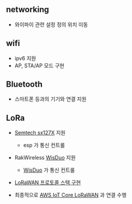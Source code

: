 

## networking
- 와이파이 관련 설정 정의 위치 이동

## wifi
- ipv6 지원
- AP, STA/AP 모드 구현

## Bluetooth
- 스마트폰 등과의 기기와 연결 지원

## LoRa
- [Semtech sx127X](https://www.semtech.com/products/wireless-rf/lora-connect#related-products-list) 지원
  - esp 가 통신 컨트롤

- RakWireless [WisDuo](https://www.rakwireless.com/en-us/products/modules-for-lorawan) 지원
  - [WisDuo](https://www.rakwireless.com/en-us/products/modules-for-lorawan) 가 통신 컨트롤

- [LoRaWAN 프로토콜 스택 구현](https://www.freertos.org/lorawan/index.html)
- 최종적으로 [AWS IoT Core LoRaWAN](https://docs.aws.amazon.com/ko_kr/iot/latest/developerguide/connect-iot-lorawan.html) 과 연결 수행
